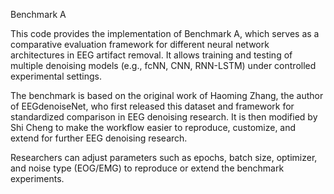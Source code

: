 Benchmark A

This code provides the implementation of Benchmark A, which serves as a comparative evaluation framework for different neural network architectures in EEG artifact removal.
It allows training and testing of multiple denoising models (e.g., fcNN, CNN, RNN-LSTM) under controlled experimental settings.

The benchmark is based on the original work of Haoming Zhang, the author of EEGdenoiseNet, who first released this dataset and framework for standardized comparison in EEG denoising research. It is then modified by Shi Cheng to make the workflow easier to reproduce, customize, and extend for further EEG denoising research.

Researchers can adjust parameters such as epochs, batch size, optimizer, and noise type (EOG/EMG) to reproduce or extend the benchmark experiments.